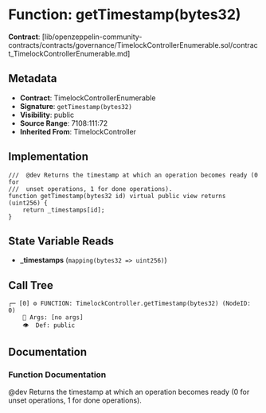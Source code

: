 # Function: getTimestamp(bytes32)

**Contract**: [lib/openzeppelin-community-contracts/contracts/governance/TimelockControllerEnumerable.sol/contract_TimelockControllerEnumerable.md]

## Metadata

- **Contract**: TimelockControllerEnumerable
- **Signature**: `getTimestamp(bytes32)`
- **Visibility**: public
- **Source Range**: 7108:111:72
- **Inherited From**: TimelockController

## Implementation

```solidity
///  @dev Returns the timestamp at which an operation becomes ready (0 for
///  unset operations, 1 for done operations).
function getTimestamp(bytes32 id) virtual public view returns (uint256) {
    return _timestamps[id];
}
```

## State Variable Reads

- **_timestamps** (`mapping(bytes32 => uint256)`)

## Call Tree

```
┌─ [0] ⚙️ FUNCTION: TimelockController.getTimestamp(bytes32) (NodeID: 0)
    💬 Args: [no args]
    👁️  Def: public
```

## Documentation

### Function Documentation

 @dev Returns the timestamp at which an operation becomes ready (0 for
 unset operations, 1 for done operations).

